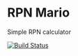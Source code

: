 # RPN Mario

Simple RPN calculator

[![Build Status](https://travis-ci.org/mcelicalderon/rpn-mario.svg?branch=master)](https://travis-ci.org/mcelicalderon/rpn-mario)
